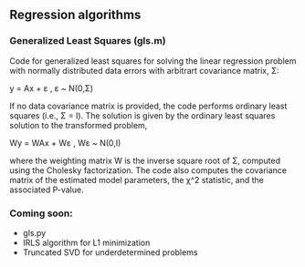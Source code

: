 ## Regression algorithms

### Generalized Least Squares (gls.m)

Code for generalized least squares for solving the linear regression problem with normally distributed data errors with arbitrart covariance matrix, Σ:

  y = Ax + ε ,   ε ~ N(0,Σ)

If no data covariance matrix is provided, the code performs ordinary least squares (i.e., Σ = Ι). The solution is given by the ordinary least squares solution to the transformed problem,

  Wy = WAx + Wε ,   Wε ~ N(0,I)

where the weighting matrix W is the inverse square root of Σ, computed using the Cholesky factorization. The code also computes the covariance matrix of the estimated model parameters, the χ^2 statistic, and the associated P-value.

### Coming soon:

* gls.py 
* IRLS algorithm for L1 minimization
* Truncated SVD for underdetermined problems
